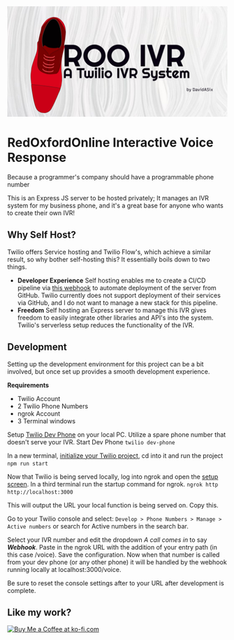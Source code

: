 ![graphic](./assets/repo-graphic.jpg)

# RedOxfordOnline Interactive Voice Response
Because a programmer's company should have a programmable phone number

This is an Express JS server to be hosted privately; It manages an IVR system for my business phone, and it's a great base for anyone who wants to create their own IVR!

## Why Self Host?

Twilio offers Service hosting and Twilio Flow's, which achieve a similar result, so why bother self-hosting this? It essentially boils down to two things.
- **Developer Experience** Self hosting enables me to create a CI/CD pipeline via [this webhook](https://github.com/DavidASix/roo-webhook) to automate deployment of the server from GitHub. Twilio currently does not support deployment of their services via GitHub, and I do not want to manage a new stack for this pipeline.
- **Freedom** Self hosting an Express server to manage this IVR gives freedom to easily integrate other libraries and API's into the system. Twilio's serverless setup reduces the functionality of the IVR.

## Development
Setting up the development environment for this project can be a bit involved, but once set up provides a smooth development experience.

**Requirements**
- Twilio Account
- 2 Twilio Phone Numbers
- ngrok Account
- 3 Terminal windows

Setup [Twilio Dev Phone](https://github.com/twilio-labs/dev-phone) on your local PC. Utilize a spare phone number that doesn't serve your IVR.
Start Dev Phone
```twilio dev-phone```

In a new terminal, [initialize your Twilio project](https://www.twilio.com/en-us/blog/start-a-new-twilio-functions-project-the-easy-way), cd into it and run the project
```npm run start```

Now that Twilio is being served locally, log into ngrok and open the [setup screen](https://dashboard.ngrok.com/get-started/setup/linux). In a third terminal run the startup command for ngrok.
```ngrok http http://localhost:3000```

This will output the URL your local function is being served on. Copy this.

Go to your Twilio console and select:
```Develop > Phone Numbers > Manage > Active numbers```
or search for Active numbers in the search bar.

Select your IVR number and edit the dropdown *A call comes in* to say ***Webhook***. Paste in the ngrok URL with the addition of your entry path (in this case /voice).
Save the configuration. Now when that number is called from your dev phone (or any other phone) it will be handled by the webhook running locally at localhost:3000/voice.

Be sure to reset the console settings after to your URL after development is complete.

## Like my work? 
[<img 
    height='50' 
    style='border:0px;height:50px;' 
    src='https://storage.ko-fi.com/cdn/kofi5.png?v=3' 
    border='0' 
    alt='Buy Me a Coffee at ko-fi.com' />](https://ko-fi.com/davidasix)